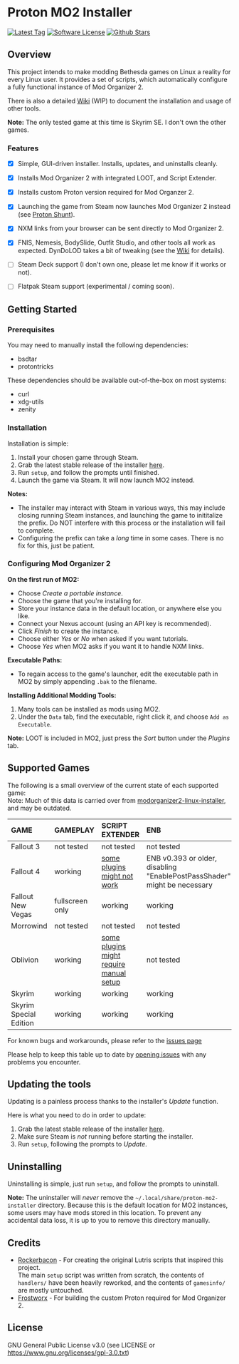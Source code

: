 # Proton MO2 Installer
[![Latest Tag](https://img.shields.io/github/v/tag/ralgar/proton-mo2-installer?style=for-the-badge&logo=semver&logoColor=white)](https://github.com/ralgar/proton-mo2-installer/tags)
[![Software License](https://img.shields.io/github/license/ralgar/proton-mo2-installer?style=for-the-badge&logo=gnu&logoColor=white)](https://www.gnu.org/licenses/gpl-3.0.html)
[![Github Stars](https://img.shields.io/github/stars/ralgar/proton-mo2-installer?style=for-the-badge&logo=github&logoColor=white&color=gold)](https://github.com/ralgar/proton-mo2-installer)


## Overview
This project intends to make modding Bethesda games on Linux a reality for every Linux user. It provides a set of scripts, which automatically configure a fully functional instance of Mod Organizer 2.

There is also a detailed [Wiki](https://github.com/ralgar/proton-mo2-installer/wiki) (WIP) to document the installation and usage of other tools.

**Note:** The only tested game at this time is Skyrim SE. I don't own the other games.

### Features
- [x] Simple, GUI-driven installer. Installs, updates, and uninstalls cleanly.
- [x] Installs Mod Organizer 2 with integrated LOOT, and Script Extender.
- [x] Installs custom Proton version required for Mod Organzer 2.
- [x] Launching the game from Steam now launches Mod Organizer 2 instead (see [Proton Shunt](https://github.com/ralgar/proton-shunt)).
- [x] NXM links from your browser can be sent directly to Mod Organizer 2.
- [x] FNIS, Nemesis, BodySlide, Outfit Studio, and other tools all work as expected. DynDoLOD takes a bit of tweaking (see the [Wiki](https://github.com/ralgar/proton-mo2-installer/wiki) for details).
- [ ] Steam Deck support (I don't own one, please let me know if it works or not).
- [ ] Flatpak Steam support (experimental / coming soon).


## Getting Started

### Prerequisites
You may need to manually install the following dependencies:
- bsdtar
- protontricks

These dependencies should be available out-of-the-box on most systems:
- curl
- xdg-utils
- zenity

### Installation
Installation is simple:
1. Install your chosen game through Steam.
2. Grab the latest stable release of the installer [here](https://github.com/ralgar/proton-mo2-installer/releases).
3. Run `setup`, and follow the prompts until finished.
4. Launch the game via Steam. It will now launch MO2 instead.

**Notes:**
- The installer may interact with Steam in various ways, this may include closing running Steam instances, and launching the game to inititalize the prefix. Do NOT interfere with this process or the installation will fail to complete.
- Configuring the prefix can take a *long* time in some cases. There is no fix for this, just be patient.


### Configuring Mod Organizer 2
**On the first run of MO2:**
- Choose *Create a portable instance*.
- Choose the game that you're installing for.
- Store your instance data in the default location, or anywhere else you like.
- Connect your Nexus account (using an API key is recommended).
- Click *Finish* to create the instance.
- Choose either *Yes* or *No* when asked if you want tutorials.
- Choose *Yes* when MO2 asks if you want it to handle NXM links.

**Executable Paths:**
- To regain access to the game's launcher, edit the executable path in MO2 by simply appending `.bak` to the filename.

**Installing Additional Modding Tools:**
1. Many tools can be installed as mods using MO2.
2. Under the `Data` tab, find the executable, right click it, and choose `Add as Executable`.

**Note:** LOOT is included in MO2, just press the *Sort* button under the *Plugins* tab.


## Supported Games

The following is a small overview of the current state of each supported game:<br>
Note: Much of this data is carried over from [modorganizer2-linux-installer](https://github.com/rockerbacon/modorganizer2-linux-installer), and may be outdated.

| GAME                   | GAMEPLAY        | SCRIPT EXTENDER           | ENB           |
| :--------------------- | :-------------- | :------------------------ | :------------ |
| Fallout 3              | not tested      | not tested                | not tested    |
| Fallout 4              | working         | [some plugins might not work](https://github.com/rockerbacon/modorganizer2-linux-installer/issues/32) | ENB v0.393 or older, disabling "EnablePostPassShader" might be necessary |
| Fallout New Vegas      | fullscreen only | working                   | working       |
| Morrowind              | not tested      | not tested                | not tested    |
| Oblivion               | working         | [some plugins might require manual setup](https://github.com/rockerbacon/modorganizer2-linux-installer/issues/63#issuecomment-643690247)                 | not tested    |
| Skyrim                 | working         | working                   | working       |
| Skyrim Special Edition | working         | working                   | working       |

For known bugs and workarounds, please refer to the [issues page](https://github.com/ralgar/proton-mo2-installer/issues?q=is:issue+is:open+label:bug+)

Please help to keep this table up to date by [opening issues](https://github.com/ralgar/proton-mo2-installer/issues/new/choose) with any problems you encounter.


## Updating the tools

Updating is a painless process thanks to the installer's *Update* function.

Here is what you need to do in order to update:

1. Grab the latest stable release of the installer [here](https://github.com/ralgar/proton-mo2-installer/releases).
2. Make sure Steam is *not* running before starting the installer.
3. Run `setup`, following the prompts to *Update*.


## Uninstalling

Uninstalling is simple, just run `setup`, and follow the prompts to uninstall.

**Note:** The uninstaller will *never* remove the `~/.local/share/proton-mo2-installer` directory. Because this is the default location for MO2 instances, some users may have mods stored in this location. To prevent any accidental data loss, it is up to you to remove this directory manually.


## Credits

- [Rockerbacon](https://github.com/rockerbacon) - For creating the original Lutris scripts that inspired this project.<br>
    The main `setup` script was written from scratch, the contents of `handlers/` have been heavily reworked, and the contents of `gamesinfo/` are mostly untouched.
- [Frostworx](https://github.com/frostworx) - For building the custom Proton required for Mod Organizer 2.


## License

GNU General Public License v3.0 (see LICENSE or https://www.gnu.org/licenses/gpl-3.0.txt)
